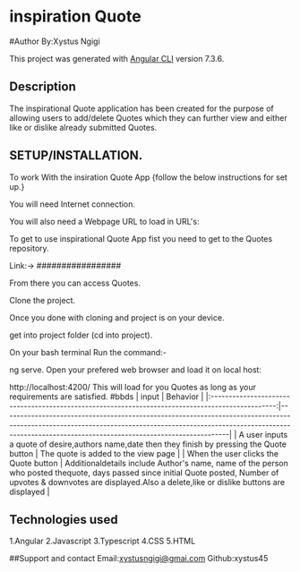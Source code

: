 # inspiration Quote

#Author
By:Xystus Ngigi

This project was generated with [Angular CLI](https://github.com/angular/angular-cli) version 7.3.6.

## Description
The inspirational Quote application has been created for the purpose of allowing users to add/delete Quotes which they can further view and either like or dislike already submitted Quotes.

## SETUP/INSTALLATION.
To work With the insiration Quote App {follow the below instructions for set up.}

You will need Internet connection.

You will also need a Webpage URL to load in URL's:

To get to use inspirational Quote App fist you need to get to the Quotes repository.

Link:-> #################

From there you can access Quotes.

Clone the project.

Once you done with cloning and project is on your device.

get into project folder (cd into project).

On your bash terminal Run the command:-

ng serve.
Open your prefered web browser and load it on local host:

http://localhost:4200/
This will load for you Quotes as long as your requirements are satisfied.
#bbds
|                                              input                                               | Behavior                                                                                                                                                                                                                  |
|:------------------------------------------------------------------------------------------------:|---------------------------------------------------------------------------------------------------------------------------------------------------------------------------------------------------------------------------|
| A user inputs a quote of desire,authors name,date then they finish by pressing the Quote button  | The quote is added to the view page                                                                                                                                                                                       |
| When the user clicks the Quote button                                                            | Additionaldetails include  Author's name, name of the person who posted thequote, days passed since initial Quote posted, Number of upvotes & downvotes are displayed.Also a delete,like or dislike buttons are displayed |

## Technologies used
1.Angular 
2.Javascript
3.Typescript
4.CSS
5.HTML

##Support and contact
Email:xystusngigi@gmai.com
Github:xystus45
